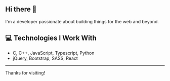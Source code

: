 ## Hi there 👋

I'm a developer passionate about building things for the web and beyond.

## 💻 Technologies I Work With

- C, C++, JavaScript, Typescript, Python
- jQuery, Bootstrap, SASS, React

---

Thanks for visiting!
